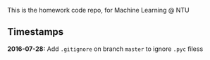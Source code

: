 This is the homework code repo, for Machine Learning @ NTU

## Timestamps

**2016-07-28:**  Add `.gitignore` on branch `master` to ignore `.pyc` filess
